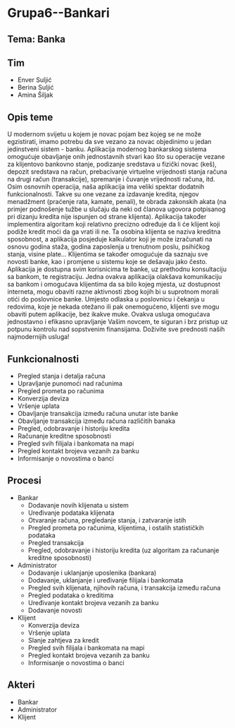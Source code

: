 # Grupa6--Bankari

## Tema: Banka

## Tim
  - Enver Suljić
  - Berina Suljić
  - Amina Šiljak
  
## Opis teme

U modernom svijetu u kojem je novac pojam bez kojeg se ne može egzistirati, imamo potrebu da sve vezano za novac objedinimo u jedan jedinstveni sistem - banku. Aplikacija modernog bankarskog sistema omogućuje obavljanje onih jednostavnih stvari kao što su operacije vezane za klijentovo bankovno stanje, podizanje sredstava u fizički novac (keš), depozit sredstava na račun, prebacivanje virtuelne vrijednosti stanja računa na drugi račun (transakcije), spremanje i čuvanje vrijednosti računa, itd. Osim osnovnih operacija, naša aplikacija ima veliki spektar dodatnih funkcionalnosti. Takve su one vezane za izdavanje kredita, njegov menadžment (praćenje rata, kamate, penali), te obrada zakonskih akata (na primjer podnošenje tužbe u slučaju da neki od članova ugovora potpisanog pri dizanju kredita nije ispunjen od strane klijenta). Aplikacija također implementira algoritam koji relativno precizno određuje da li će klijent koji podiže kredit moći da ga vrati ili ne. Ta osobina klijenta se naziva kreditna sposobnost, a aplikacija posjeduje kalkulator koji je može izračunati na osnovu godina staža, godina zaposlenja u trenutnom poslu, psihičkog stanja, visine plate… Klijentima se također omogućuje da saznaju sve novosti banke, kao i promjene u sistemu koje se dešavaju jako često. Aplikacija je dostupna svim korisnicima te banke, uz prethodnu konsultaciju sa bankom, te registraciju. Jedna ovakva aplikacija olakšava komunikaciju sa bankom i omogućava klijentima da sa bilo kojeg mjesta, uz dostupnost interneta, mogu obaviti razne aktivnosti zbog kojih bi u suprotnom morali otići do poslovnice banke. Umjesto odlaska u poslovnicu i čekanja u redovima, koje je nekada otežano ili pak onemogućeno, klijenti sve mogu obaviti putem aplikacije, bez ikakve muke. Ovakva usluga omogućava jednostavno i efikasno upravljanje Vašim novcem, te siguran i brz pristup uz potpunu kontrolu nad sopstvenim finansijama. Doživite sve prednosti naših najmodernijih usluga!

## Funkcionalnosti 

- Pregled stanja i detalja računa
- Upravljanje punomoći nad računima
- Pregled prometa po računima
- Konverzija deviza
- Vršenje uplata
- Obavljanje transakcija između računa unutar iste banke
- Obavljanje transakcija između računa različitih banaka
- Pregled, odobravanje i historiju kredita
- Računanje kreditne sposobnosti
- Pregled svih filijala i bankomata na mapi
- Pregled kontakt brojeva vezanih za banku
- Informisanje o novostima o banci

## Procesi

- Bankar
    - Dodavanje novih klijenata u sistem
    - Uređivanje podataka klijenata
    - Otvaranje računa, pregledanje stanja, i zatvaranje istih
    - Pregled prometa po računima, klijentima, i ostalih statističkih podataka
    - Pregled transakcija
    - Pregled, odobravanje i historiju kredita (uz algoritam za računanje kreditne sposobnosti)
- Administrator
    - Dodavanje i uklanjanje uposlenika (bankara)
    - Dodavanje, uklanjanje i uređivanje filijala i bankomata
    - Pregled svih klijenata, njihovih računa, i transakcija između računa
    - Pregled podataka o kreditima
    - Uređivanje kontakt brojeva vezanih za banku
    - Dodavanje novosti
- Klijent
    - Konverzija deviza
    - Vršenje uplata
    - Slanje zahtjeva za kredit
    - Pregled svih filijala i bankomata na mapi
    - Pregled kontakt brojeva vezanih za banku
    - Informisanje o novostima o banci


## Akteri

- Bankar
- Administrator
- Klijent


